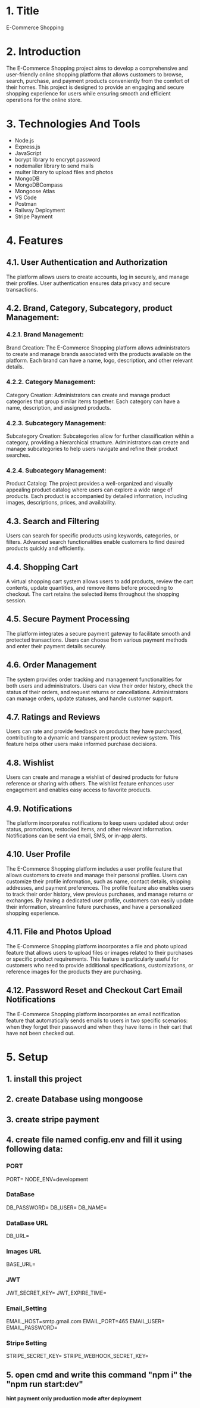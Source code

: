 # 1. Title

E-Commerce Shopping

# 2. Introduction

The E-Commerce Shopping project aims to develop a comprehensive and user-friendly online shopping platform that allows customers to browse, search, purchase, and payment products conveniently from the comfort of their homes. 
This project is designed to provide an engaging and secure shopping experience for users while ensuring smooth and efficient operations for the online store.

# 3. Technologies And Tools

- Node.js
- Express.js
- JavaScript
- bcrypt library to encrypt password
- nodemailer library to send mails
- multer library to upload files and photos
- MongoDB
- MongoDBCompass
- Mongoose Atlas
- VS Code
- Postman
- Railway Deployment
- Stripe Payment

# 4. Features

## 4.1. User Authentication and Authorization
The platform allows users to create accounts, log in securely, and manage their profiles. User authentication ensures data privacy and secure transactions.

## 4.2. Brand, Category, Subcategory, product Management:
### 4.2.1. Brand Management:

Brand Creation: The E-Commerce Shopping platform allows administrators to create and manage brands associated with the products available on the platform. Each brand can have a name, logo, description, and other relevant details.

### 4.2.2. Category Management:

Category Creation: Administrators can create and manage product categories that group similar items together. Each category can have a name, description, and assigned products.

### 4.2.3. Subcategory Management:

Subcategory Creation: Subcategories allow for further classification within a category, providing a hierarchical structure. Administrators can create and manage subcategories to help users navigate and refine their product searches.

### 4.2.4. Subcategory Management:

Product Catalog: The project provides a well-organized and visually appealing product catalog where users can explore a wide range of products. Each product is accompanied by detailed information, including images, descriptions, prices, and availability.

## 4.3. Search and Filtering

Users can search for specific products using keywords, categories, or filters. Advanced search functionalities enable customers to find desired products quickly and efficiently.

## 4.4. Shopping Cart

A virtual shopping cart system allows users to add products, review the cart contents, update quantities, and remove items before proceeding to checkout. The cart retains the selected items throughout the shopping session.

## 4.5. Secure Payment Processing

The platform integrates a secure payment gateway to facilitate smooth and protected transactions. Users can choose from various payment methods and enter their payment details securely.

## 4.6. Order Management

The system provides order tracking and management functionalities for both users and administrators. Users can view their order history, check the status of their orders, and request returns or cancellations. Administrators can manage orders, update statuses, and handle customer support.

## 4.7. Ratings and Reviews

Users can rate and provide feedback on products they have purchased, contributing to a dynamic and transparent product review system. This feature helps other users make informed purchase decisions.

## 4.8. Wishlist

Users can create and manage a wishlist of desired products for future reference or sharing with others. The wishlist feature enhances user engagement and enables easy access to favorite products.

## 4.9. Notifications

The platform incorporates notifications to keep users updated about order status, promotions, restocked items, and other relevant information. Notifications can be sent via email, SMS, or in-app alerts.

## 4.10. User Profile

The E-Commerce Shopping platform includes a user profile feature that allows customers to create and manage their personal profiles. Users can customize their profile information, such as name, contact details, shipping addresses, and payment preferences. The profile feature also enables users to track their order history, view previous purchases, and manage returns or exchanges. By having a dedicated user profile, customers can easily update their information, streamline future purchases, and have a personalized shopping experience.

## 4.11. File and Photos Upload

The E-Commerce Shopping platform incorporates a file and photo upload feature that allows users to upload files or images related to their purchases or specific product requirements. This feature is particularly useful for customers who need to provide additional specifications, customizations, or reference images for the products they are purchasing.

## 4.12. Password Reset and Checkout Cart Email Notifications

The E-Commerce Shopping platform incorporates an email notification feature that automatically sends emails to users in two specific scenarios: when they forget their password and when they have items in their cart that have not been checked out.

# 5. Setup
## 1. install this project

## 2. create Database using mongoose

## 3. create stripe payment

## 4. create file named config.env and fill it using following data:

### PORT
PORT=
NODE_ENV=development

### DataBase
DB_PASSWORD=
DB_USER=
DB_NAME=

### DataBase URL
DB_URL=

### Images URL
BASE_URL=

### JWT
JWT_SECRET_KEY=
JWT_EXPIRE_TIME=

### Email_Setting
EMAIL_HOST=smtp.gmail.com
EMAIL_PORT=465
EMAIL_USER=
EMAIL_PASSWORD=

### Stripe Setting
STRIPE_SECRET_KEY=
STRIPE_WEBHOOK_SECRET_KEY=

## 5. open cmd and write this command "npm i" the "npm run start:dev"

******hint payment only production mode after deployment******

